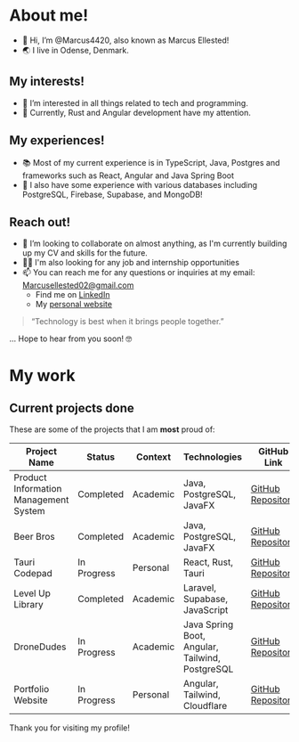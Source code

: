 # About me!
- 👋 Hi, I’m @Marcus4420, also known as Marcus Ellested!
- 🌏 I live in Odense, Denmark.
## My interests!
- 👀 I’m interested in all things related to tech and programming.
- 🌱 Currently, Rust and Angular development have my attention.
## My experiences!
- 📚 Most of my current experience is in TypeScript, Java, Postgres and frameworks such as React, Angular and Java Spring Boot
- 🔑 I also have some experience with various databases including PostgreSQL, Firebase, Supabase, and MongoDB!
## Reach out!
- 💞️ I’m looking to collaborate on almost anything, as I'm currently building up my CV and skills for the future.
- 🧑‍💻 I'm also looking for any job and internship opportunities
- 📫 You can reach me for any questions or inquiries at my email: Marcusellested02@gmail.com
  - Find me on [LinkedIn](https://www.linkedin.com/in/marcus-ellested-39b729216/)
  - My [personal website](Ellested.dev)

> “Technology is best when it brings people together.”

... Hope to hear from you soon! 🤓

# My work
## Current projects done
These are some of the projects that I am **most** proud of:

| Project Name | Status       | Context   | Technologies                      | GitHub Link                                                 |
|--------------|--------------|-----------|-----------------------------------|-------------------------------------------------------------|
| Product Information Management System | Completed    | Academic  | Java, PostgreSQL, JavaFX         | [GitHub Repository](https://github.com/Marcus4420/PIM_second_semester) |
| Beer Bros    | Completed    | Academic  | Java, PostgreSQL, JavaFX          | [GitHub Repository](https://github.com/BeerBrewersSem3/SEMPRO3)         |
| Tauri Codepad| In Progress  | Personal  | React, Rust, Tauri                | [GitHub Repository](https://github.com/Marcus4420/tauri-notepad)        |
| Level Up Library | Completed| Academic  | Laravel, Supabase, JavaScript     | [GitHub Repository](https://github.com/msundby/Level-Up-Library-Webtechnologies-SDU) |
| DroneDudes   | In Progress  | Academic  | Java Spring Boot, Angular, Tailwind, PostgreSQL | [GitHub Repository](https://github.com/DroneDudes/SEMPRO4) |
| Portfolio Website | In Progress | Personal  | Angular, Tailwind, Cloudflare    | [GitHub Repository](https://github.com/Marcus4420/my_portfolio)          |

Thank you for visiting my profile!
